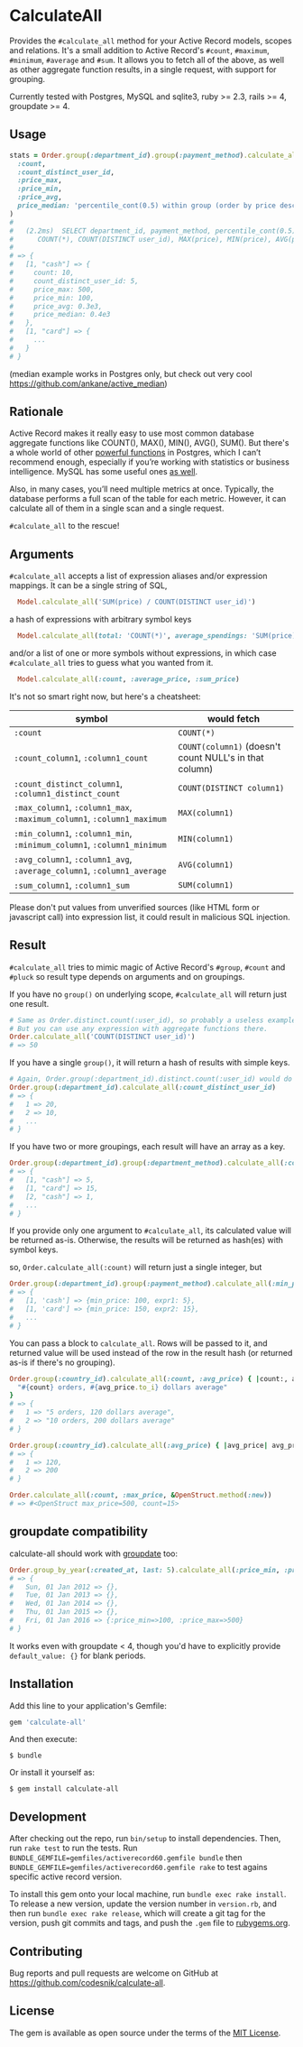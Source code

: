 # CalculateAll

Provides the `#calculate_all` method for your Active Record models, scopes and relations.
It's a small addition to Active Record's `#count`, `#maximum`, `#minimum`, `#average` and `#sum`.
It allows you to fetch all of the above, as well as other aggregate function results,
in a single request, with support for grouping.

Currently tested with Postgres, MySQL and sqlite3, ruby >= 2.3, rails >= 4, groupdate >= 4.

## Usage

```ruby
stats = Order.group(:department_id).group(:payment_method).calculate_all(
  :count,
  :count_distinct_user_id,
  :price_max,
  :price_min,
  :price_avg,
  price_median: 'percentile_cont(0.5) within group (order by price desc)'
)
#
#   (2.2ms)  SELECT department_id, payment_method, percentile_cont(0.5) within group (order by price desc),
#      COUNT(*), COUNT(DISTINCT user_id), MAX(price), MIN(price), AVG(price) FROM "orders" GROUP BY "department_id", "payment_method"
#
# => {
#   [1, "cash"] => {
#     count: 10,
#     count_distinct_user_id: 5,
#     price_max: 500,
#     price_min: 100,
#     price_avg: 0.3e3,
#     price_median: 0.4e3
#   },
#   [1, "card"] => {
#     ...
#   }
# }
```

(median example works in Postgres only, but check out very cool https://github.com/ankane/active_median)

## Rationale

Active Record makes it really easy to use most common database aggregate functions like COUNT(), MAX(), MIN(), AVG(), SUM().
But there's a whole world of other [powerful functions](http://www.postgresql.org/docs/current/functions-aggregate.html) in
Postgres, which I can’t recommend enough, especially if you’re working with statistics or business intelligence.
MySQL has some useful ones [as well](https://dev.mysql.com/doc/refman/9.3/en/aggregate-functions.html).

Also, in many cases, you’ll need multiple metrics at once. Typically, the database performs a full scan of the table for each metric.
However, it can calculate all of them in a single scan and a single request.

`#calculate_all` to the rescue!

## Arguments

`#calculate_all` accepts a list of expression aliases and/or expression mappings.
It can be a single string of SQL,

```ruby
  Model.calculate_all('SUM(price) / COUNT(DISTINCT user_id)')
```

a hash of expressions with arbitrary symbol keys

```ruby
  Model.calculate_all(total: 'COUNT(*)', average_spendings: 'SUM(price) / COUNT(DISTINCT user_id)')
```
and/or a list of one or more symbols without expressions, in which case `#calculate_all` tries to guess
what you wanted from it.

```ruby
  Model.calculate_all(:count, :average_price, :sum_price)
```

It's not so smart right now, but here's a cheatsheet:

| symbol                                                                 | would fetch
|------------------------------------------------------------------------|------------
| `:count`                                                               | `COUNT(*)`
| `:count_column1`, `:column1_count`                                     | `COUNT(column1)` (doesn't count NULL's in that column)
| `:count_distinct_column1`, `:column1_distinct_count`                   | `COUNT(DISTINCT column1)`
| `:max_column1`, `:column1_max`, `:maximum_column1`, `:column1_maximum` | `MAX(column1)`
| `:min_column1`, `:column1_min`, `:minimum_column1`, `:column1_minimum` | `MIN(column1)`
| `:avg_column1`, `:column1_avg`, `:average_column1`, `:column1_average` | `AVG(column1)`
| `:sum_column1`, `:column1_sum`                                         | `SUM(column1)`

Please don't put values from unverified sources (like HTML form or javascript call) into expression list,
it could result in malicious SQL injection.

## Result

`#calculate_all` tries to mimic magic of Active Record's `#group`, `#count` and `#pluck`
so result type depends on arguments and on groupings.

If you have no `group()` on underlying scope, `#calculate_all` will return just one result.

```ruby
# Same as Order.distinct.count(:user_id), so probably a useless example.
# But you can use any expression with aggregate functions there.
Order.calculate_all('COUNT(DISTINCT user_id)')
# => 50
```

If you have a single `group()`, it will return a hash of results with simple keys.

```ruby
# Again, Order.group(:department_id).distinct.count(:user_id) would do the same.
Order.group(:department_id).calculate_all(:count_distinct_user_id)
# => {
#   1 => 20,
#   2 => 10,
#   ...
# }
```

If you have two or more groupings, each result will have an array as a key.

```ruby
Order.group(:department_id).group(:department_method).calculate_all(:count_distinct_user_id)
# => {
#   [1, "cash"] => 5,
#   [1, "card"] => 15,
#   [2, "cash"] => 1,
#   ...
# }
```

If you provide only one argument to `#calculate_all`, its calculated value will be returned as-is.
Otherwise, the results will be returned as hash(es) with symbol keys.

so, `Order.calculate_all(:count)` will return just a single integer, but

```ruby
Order.group(:department_id).group(:payment_method).calculate_all(:min_price, expr1: 'count(distinct user_id)')
# => {
#   [1, 'cash'] => {min_price: 100, expr1: 5},
#   [1, 'card'] => {min_price: 150, expr2: 15},
#   ...
# }
```

You can pass a block to `calculate_all`. Rows will be passed to it, and returned value will be used instead of
the row in the result hash (or returned as-is if there's no grouping).

```ruby
Order.group(:country_id).calculate_all(:count, :avg_price) { |count:, avg_price:|
  "#{count} orders, #{avg_price.to_i} dollars average"
}
# => {
#   1 => "5 orders, 120 dollars average",
#   2 => "10 orders, 200 dollars average"
# }

Order.group(:country_id).calculate_all(:avg_price) { |avg_price| avg_price.to_i }
# => {
#   1 => 120,
#   2 => 200
# }

Order.calculate_all(:count, :max_price, &OpenStruct.method(:new))
# => #<OpenStruct max_price=500, count=15>
```

## groupdate compatibility

calculate-all should work with [groupdate](https://github.com/ankane/groupdate) too:

```ruby
Order.group_by_year(:created_at, last: 5).calculate_all(:price_min, :price_max)
# => {
#   Sun, 01 Jan 2012 => {},
#   Tue, 01 Jan 2013 => {},
#   Wed, 01 Jan 2014 => {},
#   Thu, 01 Jan 2015 => {},
#   Fri, 01 Jan 2016 => {:price_min=>100, :price_max=>500}
# }
```

It works even with groupdate < 4, though you'd have to explicitly provide `default_value: {}` for blank periods.

## Installation

Add this line to your application's Gemfile:

```ruby
gem 'calculate-all'
```

And then execute:

    $ bundle

Or install it yourself as:

    $ gem install calculate-all

## Development

After checking out the repo, run `bin/setup` to install dependencies. Then, run `rake test` to run the tests.
Run `BUNDLE_GEMFILE=gemfiles/activerecord60.gemfile bundle` then `BUNDLE_GEMFILE=gemfiles/activerecord60.gemfile rake`
to test agains specific active record version.

To install this gem onto your local machine, run `bundle exec rake install`. To release a new version, update the version number in `version.rb`, and then run `bundle exec rake release`, which will create a git tag for the version, push git commits and tags, and push the `.gem` file to [rubygems.org](https://rubygems.org).

## Contributing

Bug reports and pull requests are welcome on GitHub at https://github.com/codesnik/calculate-all.

## License

The gem is available as open source under the terms of the [MIT License](http://opensource.org/licenses/MIT).

